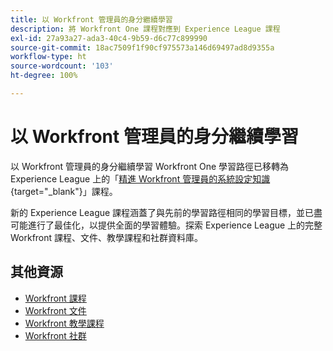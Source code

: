 ```yaml
---
title: 以 Workfront 管理員的身分繼續學習
description: 將 Workfront One 課程對應到 Experience League 課程
exl-id: 27a93a27-ada3-40c4-9b59-d6c77c899990
source-git-commit: 18ac7509f1f90cf975573a146d69497ad8d9355a
workflow-type: ht
source-wordcount: '103'
ht-degree: 100%

---
```


# 以 Workfront 管理員的身分繼續學習

以 Workfront 管理員的身分繼續學習 Workfront One 學習路徑已移轉為 Experience League 上的「[精進 Workfront 管理員的系統設定知識](https://experienceleague.adobe.com/?recommended=Workfront-A-1-2022.2.admin){target="_blank"}」課程。

新的 Experience League 課程涵蓋了與先前的學習路徑相同的學習目標，並已盡可能進行了最佳化，以提供全面的學習體驗。探索 Experience League 上的完整 Workfront 課程、文件、教學課程和社群資料庫。

## 其他資源

* [Workfront 課程](https://experienceleague.adobe.com/?lang=en&amp;Solution=Workfront#courses)
* [Workfront 文件](https://experienceleague.adobe.com/docs/workfront.html)
* [Workfront 教學課程](https://experienceleague.adobe.com/docs/workfront-learn/tutorials-workfront/home.html)
* [Workfront 社群](https://experienceleaguecommunities.adobe.com/t5/workfront/ct-p/workfront)
